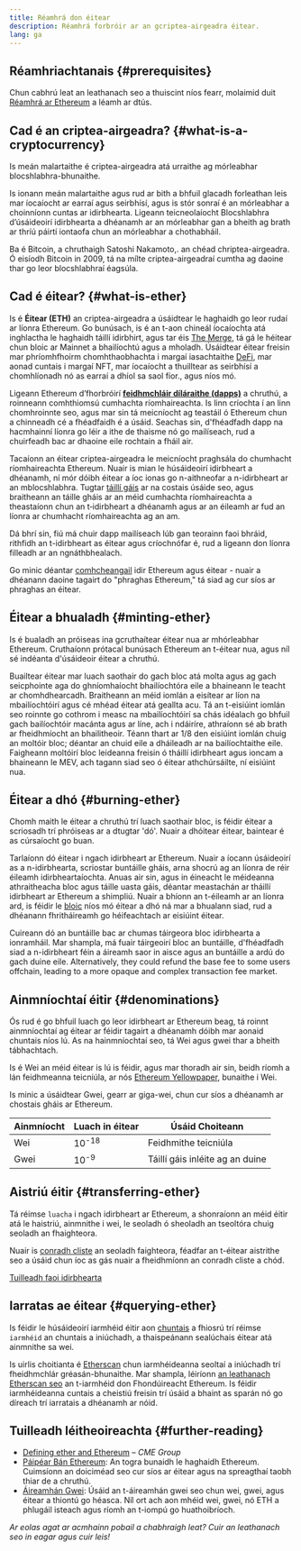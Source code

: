 ```yaml
---
title: Réamhrá don éitear
description: Réamhrá forbróir ar an gcriptea-airgeadra éitear.
lang: ga
---
```


## Réamhriachtanais {#prerequisites}

Chun cabhrú leat an leathanach seo a thuiscint níos fearr, molaimid duit [Réamhrá ar Ethereum](/developers/docs/intro-to-ethereum/) a léamh ar dtús.

## Cad é an criptea-airgeadra? {#what-is-a-cryptocurrency}

Is meán malartaithe é criptea-airgeadra atá urraithe ag mórleabhar blocshlabhra-bhunaithe.

Is ionann meán malartaithe agus rud ar bith a bhfuil glacadh forleathan leis mar íocaíocht ar earraí agus seirbhísí, agus is stór sonraí é an mórleabhar a choinníonn cuntas ar idirbhearta. Ligeann teicneolaíocht Blocshlabhra d’úsáideoirí idirbhearta a dhéanamh ar an mórleabhar gan a bheith ag brath ar thríú páirtí iontaofa chun an mórleabhar a chothabháil.

Ba é Bitcoin, a chruthaigh Satoshi Nakamoto,. an chéad chriptea-airgeadra. Ó eisíodh Bitcoin in 2009, tá na mílte criptea-airgeadraí cumtha ag daoine thar go leor blocshlabhraí éagsúla.

## Cad é éitear? {#what-is-ether}

Is é **Éitear (ETH)** an criptea-airgeadra a úsáidtear le haghaidh go leor rudaí ar líonra Ethereum. Go bunúsach, is é an t-aon chineál íocaíochta atá inghlactha le haghaidh táillí idirbhirt, agus tar éis [The Merge](/roadmap/merge), tá gá le héitear chun bloic ar Mainnet a bhailíochtú agus a mholadh. Úsáidtear éitear freisin mar phríomhfhoirm chomhthaobhachta i margaí iasachtaithe [DeFi](/defi), mar aonad cuntais i margaí NFT, mar íocaíocht a thuilltear as seirbhísí a chomhlíonadh nó as earraí a dhíol sa saol fíor., agus níos mó.

Ligeann Ethereum d’fhorbróirí [**feidhmchláir díláraithe (dapps)**](/developers/docs/dapps) a chruthú, a roinneann comhthiomsú cumhachta ríomhaireachta. Is linn críochta í an linn chomhroinnte seo, agus mar sin tá meicníocht ag teastáil ó Ethereum chun a chinneadh cé a fhéadfaidh é a úsáid. Seachas sin, d'fhéadfadh dapp na hacmhainní líonra go léir a ithe de thaisme nó go mailíseach, rud a chuirfeadh bac ar dhaoine eile rochtain a fháil air.

Tacaíonn an éitear criptea-airgeadra le meicníocht praghsála do chumhacht ríomhaireachta Ethereum. Nuair is mian le húsáideoirí idirbheart a dhéanamh, ní mór dóibh éitear a íoc ionas go n-aithneofar a n-idirbheart ar an mblocshlabhra. Tugtar [táillí gáis](/developers/docs/gas/) ar na costais úsáide seo, agus braitheann an táille gháis ar an méid cumhachta ríomhaireachta a theastaíonn chun an t‑idirbheart a dhéanamh agus ar an éileamh ar fud an líonra ar chumhacht ríomhaireachta ag an am.

Dá bhrí sin, fiú má chuir dapp mailíseach lúb gan teorainn faoi bhráid, rithfidh an t-idirbheart as éitear agus críochnófar é, rud a ligeann don líonra filleadh ar an ngnáthbhealach.

Go minic déantar [comhcheangail](https://abcnews.go.com/Business/bitcoin-slumps-week-low-amid-renewed-worries-chinese/story?id=78399845) idir Ethereum agus éitear - nuair a dhéanann daoine tagairt do "phraghas Ethereum," tá siad ag cur síos ar phraghas an éitear.

## Éitear a bhualadh {#minting-ether}

Is é bualadh an próiseas ina gcruthaítear éitear nua ar mhórleabhar Ethereum. Cruthaíonn prótacal bunúsach Ethereum an t-éitear nua, agus níl sé indéanta d'úsáideoir éitear a chruthú.

Buailtear éitear mar luach saothair do gach bloc atá molta agus ag gach seicphointe aga do ghníomhaíocht bhailíochtóra eile a bhaineann le teacht ar chomhdhearcadh. Braitheann an méid iomlán a eisítear ar líon na mbailíochtóirí agus cé mhéad éitear atá geallta acu. Tá an t-eisiúint iomlán seo roinnte go cothrom i measc na mbailíochtóirí sa chás idéalach go bhfuil gach bailíochtóir macánta agus ar líne, ach i ndáiríre, athraíonn sé ab brath ar fheidhmíocht an bhailitheoir. Téann thart ar 1/8 den eisiúint iomlán chuig an moltóir bloc; déantar an chuid eile a dháileadh ar na bailíochtaithe eile. Faigheann moltóirí bloc leideanna freisin ó tháillí idirbheart agus ioncam a bhaineann le MEV, ach tagann siad seo ó éitear athchúrsáilte, ní eisiúint nua.

## Éitear a dhó {#burning-ether}

Chomh maith le éitear a chruthú trí luach saothair bloc, is féidir éitear a scriosadh trí phróiseas ar a dtugtar 'dó'. Nuair a dhóitear éitear, baintear é as cúrsaíocht go buan.

Tarlaíonn dó éitear i ngach idirbheart ar Ethereum. Nuair a íocann úsáideoirí as a n-idirbhearta, scriostar buntáille gháis, arna shocrú ag an líonra de réir éileamh idirbheartaíochta. Anuas air sin, agus in éineacht le méideanna athraitheacha bloc agus táille uasta gáis, déantar meastachán ar tháillí idirbheart ar Ethereum a shimpliú. Nuair a bhíonn an t-éileamh ar an líonra ard, is féidir le [bloic](https://etherscan.io/block/12965263) níos mó éitear a dhó ná mar a bhualann siad, rud a dhéanann fhritháireamh go héifeachtach ar eisiúint éitear.

Cuireann dó an buntáille bac ar chumas táirgeora bloc idirbhearta a ionramháil. Mar shampla, má fuair táirgeoirí bloc an buntáille, d'fhéadfadh siad a n-idirbheart féin a áireamh saor in aisce agus an buntáille a ardú do gach duine eile. Alternatively, they could refund the base fee to some users offchain, leading to a more opaque and complex transaction fee market.

## Ainmníochtaí éitir {#denominations}

Ós rud é go bhfuil luach go leor idirbheart ar Ethereum beag, tá roinnt ainmníochtaí ag éitear ar féidir tagairt a dhéanamh dóibh mar aonaid chuntais níos lú. As na hainmníochtaí seo, tá Wei agus gwei thar a bheith tábhachtach.

Is é Wei an méid éitear is lú is féidir, agus mar thoradh air sin, beidh ríomh a lán feidhmeanna teicniúla, ar nós [Ethereum Yellowpaper](https://ethereum.github.io/yellowpaper/paper.pdf), bunaithe i Wei.

Is minic a úsáidtear Gwei, gearr ar giga-wei, chun cur síos a dhéanamh ar chostais gháis ar Ethereum.

| Ainmníocht | Luach in éitear  | Úsáid Choiteann                 |
| ---------- | ---------------- | ------------------------------- |
| Wei        | 10<sup>-18</sup> | Feidhmithe teicniúla            |
| Gwei       | 10<sup>-9</sup>  | Táillí gáis inléite ag an duine |

## Aistriú éitir {#transferring-ether}

Tá réimse `luacha` i ngach idirbheart ar Ethereum, a shonraíonn an méid éitir atá le haistriú, ainmnithe i wei, le seoladh ó sheoladh an tseoltóra chuig seoladh an fhaighteora.

Nuair is [conradh cliste](/developers/docs/smart-contracts/) an seoladh faighteora, féadfar an t-éitear aistrithe seo a úsáid chun íoc as gás nuair a fheidhmíonn an conradh cliste a chód.

[Tuilleadh faoi idirbhearta](/developers/docs/transactions/)

## Iarratas ae éitear {#querying-ether}

Is féidir le húsáideoirí iarmhéid éitir aon [chuntais](/developers/docs/accounts/) a fhiosrú trí réimse `iarmhéid` an chuntais a iniúchadh, a thaispeánann sealúchais éitear atá ainmnithe sa wei.

Is uirlis choitianta é [Etherscan](https://etherscan.io) chun iarmhéideanna seoltaí a iniúchadh trí fheidhmchlár gréasán-bhunaithe. Mar shampla, léiríonn [an leathanach Etherscan seo](https://etherscan.io/address/0xde0b295669a9fd93d5f28d9ec85e40f4cb697bae) an t-iarmhéid don Fhondúireacht Ethereum. Is féidir iarmhéideanna cuntais a cheistiú freisin trí úsáid a bhaint as sparán nó go díreach trí iarratais a dhéanamh ar nóid.

## Tuilleadh léitheoireachta {#further-reading}

- [Defining ether and Ethereum](https://www.cmegroup.com/education/courses/introduction-to-ether/defining-ether-and-ethereum.html) – _CME Group_
- [Páipéar Bán Ethereum](/whitepaper/): An togra bunaidh le haghaidh Ethereum. Cuimsíonn an doiciméad seo cur síos ar éitear agus na spreagthaí taobh thiar de a chruthú.
- [ Áireamhán Gwei](https://www.alchemy.com/gwei-calculator): Úsáid an t-áireamhán gwei seo chun wei, gwei, agus éitear a thiontú go héasca. Níl ort ach aon mhéid wei, gwei, nó ETH a phlugáil isteach agus ríomh an t-iompú go huathoibríoch.

_Ar eolas agat ar acmhainn pobail a chabhraigh leat? Cuir an leathanach seo in eagar agus cuir leis!_
